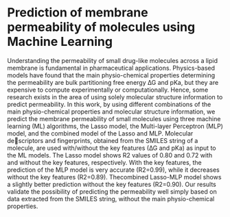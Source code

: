 # Prediction of membrane permeability of molecules using Machine Learning
Understanding the permeability of small drug-like molecules across a lipid membrane is fundamental in pharmaceutical applications. Physics-based models have found that the main physio-chemical properties determining the permeability are bulk partitioning free energy ∆G and pKa, but they are expensive to compute experimentally or computationally. Hence, some research exists in the area of using solely molecular structure information to predict permeability. In this work, by using different combinations of the main physio-chemical properties and molecular structure information, we predict the membrane permeability of small molecules using three machine learning (ML) algorithms, the Lasso model, the Multi-layer Perceptron (MLP) model, and the combined model of the Lasso and MLP. Molecular descriptors and fingerprints, obtained from the SMILES string of a molecule, are used with/without the key features (∆G and pKa) as input to the ML models. The Lasso model shows R2 values of 0.80 and 0.72 with and without the key features, respectively. With the key features, the prediction of the MLP model is very accurate (R2=0.99), while it decreases without the key features (R2=0.89). Thecombined Lasso-MLP model shows a slightly better prediction without the key features (R2=0.90). Our results validate the possibility of predicting the permeability well simply based on data extracted from the SMILES string, without the main physio-chemical properties.
